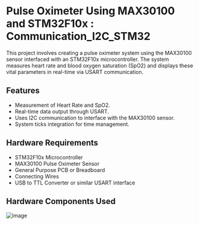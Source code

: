 # Pulse Oximeter Using MAX30100 and STM32F10x : Communication_I2C_STM32
This project involves creating a pulse oximeter system using the MAX30100 sensor interfaced with an STM32F10x microcontroller. The system measures heart rate and blood oxygen saturation (SpO2) and displays these vital parameters in real-time via USART communication.
## Features
- Measurement of Heart Rate and SpO2.
- Real-time data output through USART.
- Uses I2C communication to interface with the MAX30100 sensor.
- System ticks integration for time management.
## Hardware Requirements
- STM32F10x Microcontroller
- MAX30100 Pulse Oximeter Sensor
- General Purpose PCB or Breadboard
- Connecting Wires
- USB to TTL Converter or similar USART interface
## Hardware Components Used
![image](https://github.com/VuTuanAnh-1368/Communication_I2C_STM32_MAX30100_sensor/assets/92041804/1ddd5a5d-c1ac-4a93-8641-b97ab90c8134)
